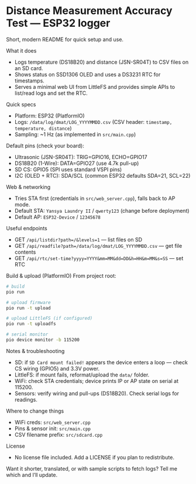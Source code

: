 # Distance Measurement Accuracy Test — ESP32 logger

Short, modern README for quick setup and use.

What it does
- Logs temperature (DS18B20) and distance (JSN-SR04T) to CSV files on an SD card.
- Shows status on SSD1306 OLED and uses a DS3231 RTC for timestamps.
- Serves a minimal web UI from LittleFS and provides simple APIs to list/read logs and set the RTC.

Quick specs
- Platform: ESP32 (PlatformIO)
- Logs: `/data/log/dmat/LOG_YYYYMMDD.csv` (CSV header: `timestamp, temperature, distance`)
- Sampling: ~1 Hz (as implemented in `src/main.cpp`)

Default pins (check your board):
- Ultrasonic (JSN-SR04T): TRIG=GPIO16, ECHO=GPIO17
- DS18B20 (1-Wire): DATA=GPIO27 (use 4.7k pull-up)
- SD CS: GPIO5 (SPI uses standard VSPI pins)
- I2C (OLED + RTC): SDA/SCL (common ESP32 defaults SDA=21, SCL=22)

Web & networking
- Tries STA first (credentials in `src/web_server.cpp`), falls back to AP mode.
- Default STA: `Yansya Laundry II` / `qwerty123` (change before deployment)
- Default AP: `ESP32-Device` / `12345678`

Useful endpoints
- GET `/api/listdir?path=/&levels=1` — list files on SD
- GET `/api/readfile?path=/data/log/dmat/LOG_YYYYMMDD.csv` — get file contents
- GET `/api/rtc/set-time?yyyy=YYYY&mm=MM&dd=DD&h=HH&m=MM&s=SS` — set RTC

Build & upload (PlatformIO)
From project root:

```bash
# build
pio run

# upload firmware
pio run -t upload

# upload LittleFS (if configured)
pio run -t uploadfs

# serial monitor
pio device monitor -b 115200
```

Notes & troubleshooting
- SD: if `SD Card mount failed!` appears the device enters a loop — check CS wiring (GPIO5) and 3.3V power.
- LittleFS: if mount fails, reformat/upload the `data/` folder.
- WiFi: check STA credentials; device prints IP or AP state on serial at 115200.
- Sensors: verify wiring and pull-ups (DS18B20). Check serial logs for readings.

Where to change things
- WiFi creds: `src/web_server.cpp`
- Pins & sensor init: `src/main.cpp`
- CSV filename prefix: `src/sdcard.cpp`

License
- No license file included. Add a LICENSE if you plan to redistribute.

Want it shorter, translated, or with sample scripts to fetch logs? Tell me which and I’ll update.

